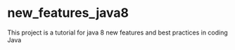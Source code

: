 # new_features_java8
This project is a tutorial for java 8 new features and best practices in coding Java
